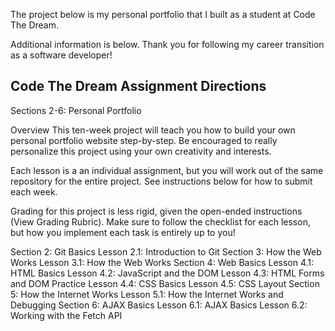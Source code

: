 The project below is my personal portfolio that I built as a student at Code The Dream.

Additional information is below. Thank you for following my career transition as a software developer!

Code The Dream Assignment Directions
--------------

Sections 2-6: Personal Portfolio

Overview
This ten-week project will teach you how to build your own personal portfolio website step-by-step. Be encouraged to really personalize this project using your own creativity and interests.

Each lesson is a an individual assignment, but you will work out of the same repository for the entire project. See instructions below for how to submit each week.

Grading for this project is less rigid, given the open-ended instructions (View Grading Rubric). Make sure to follow the checklist for each lesson, but how you implement each task is entirely up to you!

Section 2: Git Basics
Lesson 2.1: Introduction to Git
Section 3: How the Web Works
Lesson 3.1: How the Web Works
Section 4: Web Basics
Lesson 4.1: HTML Basics
Lesson 4.2: JavaScript and the DOM
Lesson 4.3: HTML Forms and DOM Practice
Lesson 4.4: CSS Basics
Lesson 4.5: CSS Layout
Section 5: How the Internet Works
Lesson 5.1: How the Internet Works and Debugging
Section 6: AJAX Basics
Lesson 6.1: AJAX Basics
Lesson 6.2: Working with the Fetch API
